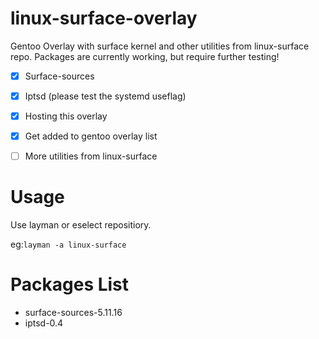 # linux-surface-overlay
Gentoo Overlay with surface kernel and other utilities from linux-surface repo. Packages are currently working, but require further testing!

- [X] Surface-sources
- [X] Iptsd (please test the systemd useflag)
- [X] Hosting this overlay
- [X] Get added to gentoo overlay list
- [ ] More utilities from linux-surface


# Usage
Use layman or eselect repositiory.

eg:```layman -a linux-surface```


# Packages List
- surface-sources-5.11.16
- iptsd-0.4
